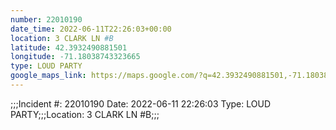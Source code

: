 ```yaml
---
number: 22010190
date_time: 2022-06-11T22:26:03+00:00
location: 3 CLARK LN #B
latitude: 42.3932490881501
longitude: -71.18038743323665
type: LOUD PARTY
google_maps_link: https://maps.google.com/?q=42.3932490881501,-71.18038743323665
---
```


;;;Incident #: 22010190  Date: 2022-06-11 22:26:03   Type: LOUD PARTY;;;Location: 3 CLARK LN #B;;;
